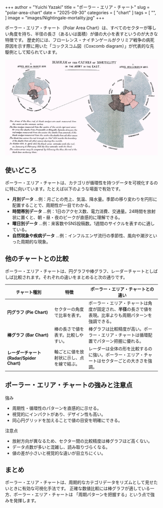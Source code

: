 +++
author = "Yuichi Yazaki"
title = "ポーラー・エリア・チャート"
slug = "polar-area-chart"
date = "2025-09-30"
categories = [
    "chart"
]
tags = [
    "",
]
image = "images/Nightingale-mortality.jpg"
+++

ポーラー・エリア・チャート（Polar Area Chart）は、すべてのセクターが等しい角度を持ち、半径の長さ（あるいは面積）が値の大小を表すというのが大きな特徴です。
歴史的には、フローレンス・ナイチンゲールがクリミア戦争の病死原因を示す際に用いた「コックスコム図（Coxcomb diagram）」が代表的な先駆例として知られています。

<!--more-->





![コックスコム図](images/Nightingale-mortality.jpg)



## 使いどころ

ポーラー・エリア・チャートは、カテゴリが循環性を持つデータを可視化するのに特に向いています。たとえば以下のような場面で有効です。

- **月別データ** ...例：月ごとの売上、気温、降水量。季節の移り変わりを円形に配置することで、周期性が一目でわかる。
- **時間帯別データ** ...例：1日のアクセス数、電力消費、交通量。24時間を放射状に置くと、朝・昼・夜のピークが直感的に理解できる。
- **曜日別データ** ...例：来客数やSNS投稿数。1週間のサイクルを表すのに適している。
- **自然現象や疾病データ** ...例：インフルエンザ流行の季節性、風向や潮汐といった周期的な現象。



## 他のチャートとの比較

ポーラー・エリア・チャートは、円グラフや棒グラフ、レーダーチャートとしばしば比較されます。それぞれの違いをまとめると次の通りです。

| チャート種別 | 特徴 | ポーラー・エリア・チャートとの違い |
|--------------|------|--------------------|
| **円グラフ (Pie Chart)** | セクターの角度で比率を表す。 | ポーラー・エリア・チャートは角度が固定され、**半径**の長さで値を表現。比率よりも周期パターンを強調できる。 |
| **棒グラフ (Bar Chart)** | 棒の長さで値を表す。比較しやすい。 | 棒グラフは比較精度が高い。ポーラー・エリア・チャートは循環配置でパターン把握に優れる。 |
| **レーダーチャート (Radar/Spider Chart)** | 軸ごとに値を放射状に示し、点を線で結ぶ。 | レーダーは全体の形を比較するのに強い。ポーラー・エリア・チャートはセクターごとの大きさを強調。 |




## ポーラー・エリア・チャートの強みと注意点

強み
- 周期性・循環性のパターンを直感的に示せる。
- 視覚的にインパクトがあり、デザイン性も高い。
- 同心円グリッドを加えることで値の目安を明確にできる。

注意点
- 放射方向が異なるため、セクター間の比較精度は棒グラフほど高くない。
- データ点数が多いと混雑し、読み取りづらくなる。
- 値の差が小さいと視覚的な違いが目立ちにくい。



## まとめ

ポーラー・エリア・チャートは、周期的なカテゴリデータをリズムとして見せたいときに有効な可視化手法です。
正確な数値比較には棒グラフが適している一方、ポーラー・エリア・チャートは 「周期パターンを把握する」という点で強みを発揮します。

